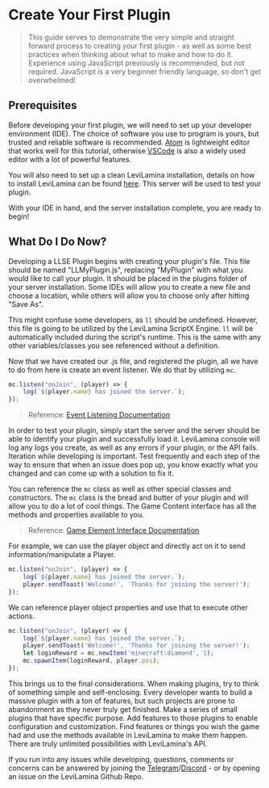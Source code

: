 # Create Your First Plugin

> This guide serves to demonstrate the very simple and straight forward process to creating your first plugin - as well as some best practices when thinking about what to make and how to do it. Experience using JavaScript previously is recommended, but not required. JavaScript is a very beginner friendly language, so don't get overwhelmed!

## Prerequisites

Before developing your first plugin, we will need to set up your developer environment (IDE). The choice of software you use to program is yours, but trusted and reliable software is recommended. [Atom](https://atom.io/) is lightweight editor that works well for this tutorial, otherwise [VSCode](https://code.visualstudio.com/) is also a widely used editor with a lot of powerful features.

You will also need to set up a clean LeviLamina installation, details on how to install LeviLamina can be found [here](https://levilamina.liteldev.com/install/). This server will be used to test your plugin.

With your IDE in hand, and the server installation complete, you are ready to begin!

## What Do I Do Now?

Developing a LLSE Plugin begins with creating your plugin's file. This file should be named "LLMyPlugin.js", replacing "MyPlugin" with what you would like to call your plugin. It should be placed in the plugins folder of your server installation. Some IDEs will allow you to create a new file and choose a location, while others will allow you to choose only after hitting "Save As".

This might confuse some developers, as `ll` should be undefined. However, this file is going to be utilized by the LeviLamina ScriptX Engine. `ll` will be automatically included during the script's runtime. This is the same with any other variables/classes you see referenced without a definition.

Now that we have created our .js file, and registered the plugin, all we have to do from here is create an event listener. We do that by utilizing `mc`.


```js
mc.listen("onJoin", (player) => {
    log(`${player.name} has joined the server.`);
});
```
> Reference: [Event Listening Documentation](../apis/EventAPI/Listen.md)

In order to test your plugin, simply start the server and the server should be able to identify your plugin and successfully load it. LeviLamina console will log any logs you create, as well as any errors if your plugin, or the API fails. Iteration while developing is important. Test frequently and each step of the way to ensure that when an issue does pop up, you know exactly what you changed and can come up with a solution to fix it.

You can reference the `mc` class as well as other special classes and constructors. The `mc` class is the bread and butter of your plugin and will allow you to do a lot of cool things. The Game Content interface has all the methods and properties available to you.
> Reference: [Game Element Interface Documentation](../apis/GameAPI/Basic.md)

For example, we can use the player object and directly act on it to send information/manipulate a Player.

```js
mc.listen("onJoin", (player) => {
    log(`${player.name} has joined the server.`);
    player.sendToast('Welcome!', 'Thanks for joining the server!');
});
```

We can reference player object properties and use that to execute other actions.

```js
mc.listen("onJoin", (player) => {
    log(`${player.name} has joined the server.`);
    player.sendToast('Welcome!', 'Thanks for joining the server!');
    let loginReward = mc.newItem('minecraft:diamond', 1);
    mc.spawnItem(loginReward, player.pos);
});
```

This brings us to the final considerations. When making plugins, try to think of something simple and self-enclosing. Every developer wants to build a massive plugin with a ton of features, but such projects are prone to abandonment as they never truly get finished. Make a series of small plugins that have specific purpose. Add features to those plugins to enable configuration and customization. Find features or things you wish the game had and use the methods available in LeviLamina to make them happen. There are truly unlimited possibilities with LeviLamina's API.

If you run into any issues while developing, questions, comments or concerns can be answered by joining the [Telegram](https://t.me/LiteLoader)/[Discord](https://discord.gg/5HU3cJsVZ5) - or by opening an issue on the LeviLamina Github Repo.
